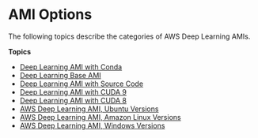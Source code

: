 # AMI Options<a name="ami-options"></a>

The following topics describe the categories of AWS Deep Learning AMIs\.

**Topics**
+ [Deep Learning AMI with Conda](conda.md)
+ [Deep Learning Base AMI](base.md)
+ [Deep Learning AMI with Source Code](source.md)
+ [Deep Learning AMI with CUDA 9](cuda9.md)
+ [Deep Learning AMI with CUDA 8](cuda8.md)
+ [AWS Deep Learning AMI, Ubuntu Versions](ubuntu.md)
+ [AWS Deep Learning AMI, Amazon Linux Versions](al.md)
+ [AWS Deep Learning AMI, Windows Versions](win.md)